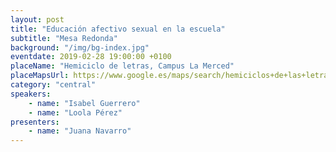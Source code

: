 ```yaml
---
layout: post
title: "Educación afectivo sexual en la escuela"
subtitle: "Mesa Redonda"
background: "/img/bg-index.jpg"
eventdate: 2019-02-28 19:00:00 +0100
placeName: "Hemiciclo de letras, Campus La Merced"
placeMapsUrl: https://www.google.es/maps/search/hemiciclos+de+las+letras+campus+de+la+merced/@38.0033889,-1.147865,14z/data=!3m1!4b1?hl=en
category: "central"
speakers:
    - name: "Isabel Guerrero"
    - name: "Loola Pérez"
presenters:
    - name: "Juana Navarro"
---
```

